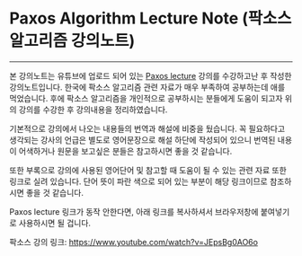 # Paxos Algorithm Lecture Note \(팍소스 알고리즘 강의노트\)

---

본 강의노트는 유튜브에 업로드 되어 있는 [Paxos lecture](https://www.youtube.com/watch?v=JEpsBg0AO6o&t=1871s&list=LLre8TRULW2293T7wD0ZQu3g&index=5) 강의를 수강하고난 후 작성한 강의노트입니다. 한국에 팍소스 알고리즘 관련 자료가 매우 부족하여 공부하는데 애를 먹었습니다. 후에 팍소스 알고리즘을 개인적으로 공부하시는 분들에게 도움이 되고자 위의 강의를 수강한 후 강의내용을 정리하였습니다.

기본적으로 강의에서 나오는 내용들의 번역과 해설에 비중을 뒀습니다. 꼭 필요하다고 생각되는 강사의 언급은 별도로 영어문장으로 해설 하단에 작성되어 있으니 번역된 내용이 어색하거나 원문을 보고싶은 분들은 참고하시면 좋을 것 같습니다.

또한 부록으로 강의에 사용된 영어단어 및 참고할 때 도움이 될 수 있는 관련 자료 또한링크로 실려 있습니다. 단어 뜻이 파란 색으로 되어 있는 부분이 해당 링크이므로 참조하시면 좋을 것 같습니다.



Paxos lecture 링크가 동작 안한다면, 아래 링크를 복사하셔서 브라우저창에 붙여넣기로 사용하시면 될 겁니다.

팍소스 강의 링크: https://www.youtube.com/watch?v=JEpsBg0AO6o

